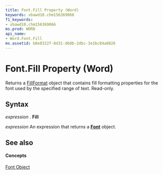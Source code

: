 ```yaml
---
title: Font.Fill Property (Word)
keywords: vbawd10.chm156369066
f1_keywords:
- vbawd10.chm156369066
ms.prod: WORD
api_name:
- Word.Font.Fill
ms.assetid: b8e8322f-8d31-db8b-2dbc-3e1bc84a0826
---
```



# Font.Fill Property (Word)

Returns a [FillFormat](fillformat-object-word.md) object that contains fill formatting properties for the font used by the specified range of text. Read-only.


## Syntax

 _expression_ . **Fill**

 _expression_ An expression that returns a **[Font](font-object-word.md)** object.


## See also


#### Concepts


[Font Object](font-object-word.md)


